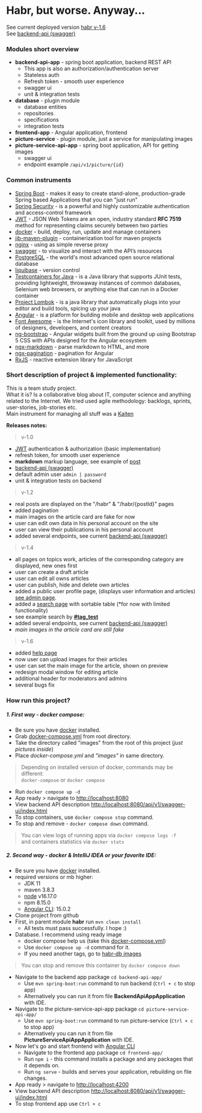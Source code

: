 # Habr, but worse. Anyway...
See current deployed version 
[habr v-1.6](http://91.201.115.16:8080/)  
See [backend-api (swagger)](http://91.201.115.16:8080/api/v1/swagger-ui/index.html#)

### Modules short overview
- **backend-api-app** - spring boot application, backend REST API
  - This app is also an authorization/authentication server
  - Stateless auth
  - Refresh token - smooth user experience
  - swagger ui
  - unit & integration tests
- **database** - plugin module
  - database entities
  - repositories
  - specifications
  - integration tests
- **frontend-app** - Angular application, frontend
- **picture-service** - plugin module, just a service for manipulating images
- **picture-service-api-app** - spring boot application, API for getting images
  - swagger ui
  - endpoint example `/api/v1/picture/{id}`
  
### Common instruments
- [Spring Boot](https://spring.io/projects/spring-boot) -  makes it easy to create stand-alone, production-grade Spring based Applications that you can "just run"
- [Spring Security](https://spring.io/projects/spring-security) - is a powerful and highly customizable authentication and access-control framework
- [JWT](https://jwt.io/) - JSON Web Tokens are an open, industry standard __RFC 7519__ method for representing claims securely between two parties
- [docker](https://www.docker.com/) - build, deploy, run, update and manage containers
- [jib-maven-plugin](https://github.com/GoogleContainerTools/jib/tree/master/jib-maven-plugin) - containerization tool for maven projects
- [nginx](https://nginx.org/) - using as simple reverse proxy
- [swagger](https://swagger.io/) - to visualize and interact with the API’s resources
- [PostgreSQL](https://www.postgresql.org/) - the world's most advanced open source relational database
- [liquibase](https://docs.liquibase.com/) - version control
- [Testcontainers for Java](https://www.testcontainers.org/) - is a Java library that supports JUnit tests, providing lightweight, throwaway instances of common databases, Selenium web browsers, or anything else that can run in a Docker container
- [Project Lombok](https://projectlombok.org/) - is a java library that automatically plugs into your editor and build tools, spicing up your java
- [Angular](https://angular.io/) - is a platform for building mobile and desktop web applications
- [Font Awesome](https://github.com/FortAwesome/Font-Awesome) - is the Internet's icon library and toolkit, used by millions of designers, developers, and content creators
- [ng-bootstrap](https://ng-bootstrap.github.io) - Angular widgets built from the ground up using Bootstrap 5 CSS with APIs designed for the Angular ecosystem
- [ngx-markdown](https://github.com/jfcere/ngx-markdown) - parse markdown to HTML, and more
- [ngx-pagination](https://github.com/michaelbromley/ngx-pagination) - pagination for Angular
- [RxJS](https://rxjs.dev/) - reactive extension library for JavaScript

### Short description of project & implemented functionality:
This is a team study project.  
What it is? Is a collaborative blog about IT, computer science and anything related to the Internet.
We tried used agile methodology: backlogs, sprints, user-stories, job-stories etc.  
Main instrument for managing all stuff was a [Kaiten](https://kaiten.ru/)  

__Releases notes:__
> v-1.0
- [JWT](https://jwt.io/) authentication & authorization (basic implementation)
- refresh token, for smooth user experience
- **markdown** markup language, see example of [post](http://91.201.115.16:8080/habr/1)
- [backend-api (swagger)](http://91.201.115.16:8080/api/v1/swagger-ui/index.html#)
- default admin user `admin | password`
- unit & integration tests on backend
> v-1.2
- real posts are displayed on the "/habr" & "/habr/{postId}" pages
- added pagination
- main images on the article card are fake for now
- user can edit own data in his personal account on the site
- user can view their publications in his personal account
- added several endpoints, see current [backend-api (swagger)](http://91.201.115.16:8080/api/v1/swagger-ui/index.html#)
> v-1.4
- all pages on topics work, articles of the corresponding category are displayed, new ones first
- user can create a draft article
- user can edit all owns articles
- user can publish, hide and delete own articles
- added a public user profile page, (displays user information and articles) [see admin page](http://91.201.115.16:8080/user/admin).
- added a [search page](http://91.201.115.16:8080/search/) with sortable table (*for now with limited functionality)
- see example search by [**#tag_test** ](http://91.201.115.16:8080/search?tag=tag_test)
- added several endpoints, see current [backend-api (swagger)](http://91.201.115.16:8080/api/v1/swagger-ui/index.html#)
- *main images in the article card are still fake*
> v-1.6
- added [help page](http://91.201.115.16:8080/help)
- now user can upload images for their articles
- user can set the main image for the article, shown on preview
- redesign modal window for editing article
- additional header for moderators and admins
- several bugs fix

### How run this project?
##### 1. First way - docker compose:
* Be sure you have [docker](https://docs.docker.com/engine/install/) installed.
* Grab [docker-compose.yml](https://github.com/shuricans/habr/blob/dev/docker-compose.yml) from root directory.
* Take the directory called "images" from the root of this project (*just pictures inside*)
* Place *docker-compose.yml* and *"images"* in same directory.
> Depending on installed version of docker, commands may be different:  
> `docker-compose` or `docker compose`
* Run `docker compose up -d`
* App ready > navigate to [http://localhost:8080](http://localhost:8080)
* View backend API description [http://localhost:8080/api/v1/swagger-ui/index.html](http://localhost:8080/api/v1/swagger-ui/index.html)
* To stop containers, use `docker compose stop` command.
* To stop and remove - `docker compose down` command.
> You can view logs of running apps via `docker compose logs -f`  
> and containers statistics via `docker stats`

##### 2. Second way - docker & IntelliJ IDEA or your favorite IDE:
* Be sure you have [docker](https://docs.docker.com/engine/install/) installed.
* required versions or mb higher:
    * JDK 11
    * maven 3.8.3
    * [node](https://nodejs.org/en/) v16.17.0
    * npm 8.15.0
    * [Angular CLI](https://angular.io/cli): 15.0.2
* Clone project from github
* First, in parent module **habr** run `mvn clean install`
  * All tests must pass successfully. I hope :)
* Database. I recommend using ready image
  * docker compose help us (take this [docker-compose.yml](https://gist.github.com/shuricans/0b5c0790d014fdec7815ff1fa0c019fc))
  * Use `docker compose up -d` command for it.
  * If you need another tags, go to [habr-db images](https://hub.docker.com/r/shuricans/habr-db/tags)
> You can stop and remove this container by `docker compose down`
* Navigate to the backend app package `cd backend-api-app/`
  * Use `mvn spring-boot:run` command to run backend (`Ctrl + c` to stop app)
  * Alternatively you can run it from file **BackendApiAppApplication** with IDE.
* Navigate to the picture-service-api-app package `cd picture-service-api-app/`
  * Use `mvn spring-boot:run` command to run picture-service (`Ctrl + c` to stop app)
  * Alternatively you can run it from file **PictureServiceApiAppApplication** with IDE.
* Now let's go and start frontend with [Angular CLI](https://angular.io/cli)
  * Navigate to the frontend app package `cd frontend-app/`
  * Run `npm i` - this command installs a package and any packages that it depends on.
  * Run `ng serve` - builds and serves your application, rebuilding on file changes.
* App ready > navigate to [http://localhost:4200](http://localhost:4200)
* View backend API description [http://localhost:8080/api/v1/swagger-ui/index.html](http://localhost:8080/api/v1/swagger-ui/index.html)
* To stop frontend app use `Ctrl + c`
